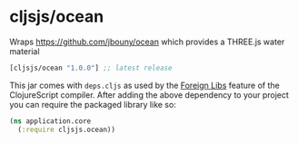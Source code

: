 # cljsjs/ocean

Wraps https://github.com/jbouny/ocean which provides a THREE.js water material

[](dependency)
```clojure
[cljsjs/ocean "1.0.0"] ;; latest release
```
[](/dependency)

This jar comes with `deps.cljs` as used by the [Foreign Libs][flibs] feature
of the ClojureScript compiler. After adding the above dependency to your project
you can require the packaged library like so:

```clojure
(ns application.core
  (:require cljsjs.ocean))
```

[flibs]: https://clojurescript.org/reference/packaging-foreign-deps
